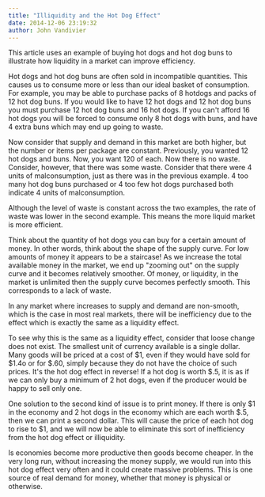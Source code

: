 ```yaml
---
title: "Illiquidity and the Hot Dog Effect"
date: 2014-12-06 23:19:32
author: John Vandivier
---
```




This article uses an example of buying hot dogs and hot dog buns to illustrate how liquidity in a market can improve efficiency.

Hot dogs and hot dog buns are often sold in incompatible quantities. This causes us to consume more or less than our ideal basket of consumption. For example, you may be able to purchase packs of 8 hotdogs and packs of 12 hot dog buns. If you would like to have 12 hot dogs and 12 hot dog buns you must purchase 12 hot dog buns and 16 hot dogs. If you can't afford 16 hot dogs you will be forced to consume only 8 hot dogs with buns, and have 4 extra buns which may end up going to waste.

Now consider that supply and demand in this market are both higher, but the number or items per package are constant. Previously, you wanted 12 hot dogs and buns. Now, you want 120 of each. Now there is no waste. Consider, however, that there was some waste. Consider that there were 4 units of malconsumption, just as there was in the previous example. 4 too many hot dog buns purchased or 4 too few hot dogs purchased both indicate 4 units of malconsumption.

Although the level of waste is constant across the two examples, the rate of waste was lower in the second example. This means the more liquid market is more efficient.

Think about the quantity of hot dogs you can buy for a certain amount of money. In other words, think about the shape of the supply curve. For low amounts of money it appears to be a staircase! As we increase the total available money in the market, we end up \"zooming out\" on the supply curve and it becomes relatively smoother. Of money, or liquidity, in the market is unlimited then the supply curve becomes perfectly smooth. This corresponds to a lack of waste.

In any market where increases to supply and demand are non-smooth, which is the case in most real markets, there will be inefficiency due to the effect which is exactly the same as a liquidity effect.

To see why this is the same as a liquidity effect, consider that loose change does not exist. The smallest unit of currency available is a single dollar. Many goods will be priced at a cost of $1, even if they would have sold for $1.4o or for $.60, simply because they do not have the choice of such prices. It's the hot dog effect in reverse! If a hot dog is worth $.5, it is as if we can only buy a minimum of 2 hot dogs, even if the producer would be happy to sell only one.

One solution to the second kind of issue is to print money. If there is only $1 in the economy and 2 hot dogs in the economy which are each worth $.5, then we can print a second dollar. This will cause the price of each hot dog to rise to $1, and we will now be able to eliminate this sort of inefficiency from the hot dog effect or illiquidity.

Is economies become more productive then goods become cheaper. In the very long run, without increasing the money supply, we would run into this hot dog effect very often and it could create massive problems. This is one source of real demand for money, whether that money is physical or otherwise.